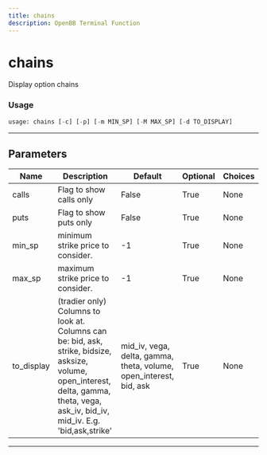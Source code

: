 ```yaml
---
title: chains
description: OpenBB Terminal Function
---
```


# chains

Display option chains
### Usage 
```python
usage: chains [-c] [-p] [-m MIN_SP] [-M MAX_SP] [-d TO_DISPLAY]
```
---
## Parameters
| Name | Description | Default | Optional | Choices |
| ---- | ----------- | ------- | -------- | ------- |
| calls | Flag to show calls only | False | True | None |
| puts | Flag to show puts only | False | True | None |
| min_sp | minimum strike price to consider. | -1 | True | None |
| max_sp | maximum strike price to consider. | -1 | True | None |
| to_display | (tradier only) Columns to look at. Columns can be: bid, ask, strike, bidsize, asksize, volume, open_interest, delta, gamma, theta, vega, ask_iv, bid_iv, mid_iv. E.g. 'bid,ask,strike' | mid_iv, vega, delta, gamma, theta, volume, open_interest, bid, ask | True | None |
---

